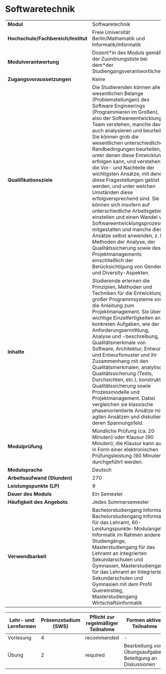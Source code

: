 # Softwaretechnik

| | |
|-|-|
|**Modul**                           | Softwaretechnik |
|**Hochschule/Fachbereich/Institut** | Freie Universität Berlin/Mathematik und Informatik/Informatik |
|**Modulverantwortung**              | Dozent\*in des Moduls gemäß der Zuordnungsliste bei dem\*der Studiengangsverantwortlichen |
|**Zugangsvoraussetzungen**          | Keine |
|**Qualifikationsziele**             | Die Studierenden können alle wesentlichen Belange (Problemstellungen) des Software Engineerings (Programmieren im Großen), also der Softwareentwicklung im Team verstehen, manche davon auch analysieren und beurteilen. Sie können grob die wesentlichen unterschiedlichen Randbedingungen beurteilen, unter denen diese Entwicklung erfolgen kann, und verstehen die Vor- und Nachteile der wichtigsten Ansätze, mit denen diese Fragestellungen gelöst werden, und unter welchen Umständen diese erfolgversprechend sind. Sie können sich insofern auf unterschiedliche Arbeitsgebiete einstellen und einen Wandel von Softwareentwicklungsprozessen mitgestalten und manche dieser Ansätze selbst anwenden, z. B. Methoden der Analyse, der Qualitätssicherung sowie des Projektmanagements einschließlich der Berücksichtigung von Gender- und Diversity-Aspekten. |
|**Inhalte**                         | Studierende erlernen die Prinzipien, Methoden und Techniken für die Entwicklung großer Programmsysteme sowie die Anleitung zum Projektmanagement. Sie üben wichtige Einzelfertigkeiten an konkreten Aufgaben, wie der Anforderungsermittlung, Analyse und -beschreibung, Qualitätsmerkmale von Software, Architektur, Entwurf und Entwurfsmuster und ihr Zusammenhang mit den Qualitätsmerkmalen, analytische Qualitätssicherung (Tests, Durchsichten, etc.), konstruktive Qualitätssicherung sowie Prozessmodelle und Projektmanagement. Dabei vergleichen sie klassische phasenorientierte Ansätze mit agilen Ansätzen und diskutieren deren Spannungsfeld. |
|**Modulprüfung**                    | Mündliche Prüfung (ca. 20 Minuten) oder Klausur (90 Minuten); die Klausur kann auch in Form einer elektronischen Prüfungsleistung (90 Minuten) durchgeführt werden. |
|**Modulsprache**                    | Deutsch |
|**Arbeitsaufwand (Stunden)**        | 270|
|**Leistungspunkte (LP)**            | 9 |
|**Dauer des Moduls**                | Ein Semester |
|**Häufigkeit des Angebots**         | Jedes Sommersemester |
|**Verwendbarkeit**                  | Bachelorstudiengang Informatik, Bachelorstudiengang Informatik für das Lehramt, 60-Leistungspunkte-Modulangebot Informatik im Rahmen anderer Studiengänge, Masterstudiengang für das Lehramt an Integrierten Sekundarschulen und Gymnasien, Masterstudiengang für das Lehramt an Integrierten Sekundarschulen und Gymnasien mit dem Profil Quereinstieg, Masterstudiengang Wirtschaftsinformatik |

| Lehr- und Lernformen | Präsenzstudium <br> (SWS) | Pflicht zur regelmäßiger Teilnahme | Formen aktiver Teilnahme |
| ---------------------|---------------------------|------------------------------------|------------------------- |
| Vorlesung | 4 | recommended | - |
| Übung | 2 | required | Bearbeitung von Übungsaufgaben; Beteiligung an Diskussionen |
